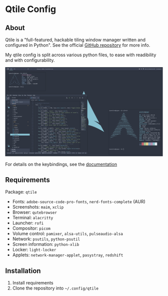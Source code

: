 # Qtile Config

## About

Qtile is a "full-featured, hackable tiling window manager written and configured
in Python". See the official [GitHub repository](https://github.com/qtile/qtile)
for more info.

My qtile config is split across various python files, to ease with readibility
and with configurability.

![screenshot](./screenshot.png)

For details on the keybindings, see the [documentation](./doc/keybindings.md)

## Requirements

Package: `qtile`

- Fonts: `adobe-source-code-pro-fonts`, `nerd-fonts-complete` (AUR)
- Screenshots: `maim`, `xclip`
- Browser: `qutebrowser`
- Terminal: `alacritty`
- Launcher: `rofi`
- Compositor: `picom`
- Volume control: `pamixer`, `alsa-utils`, `pulseaudio-alsa`
- Network: `psutils`, `python-psutil`
- Screen information: `python-xlib`
- Locker: `light-locker`
- Applets: `network-manager-applet`, `pasystray`, `redshift`

## Installation

1. Install requirements
2. Clone the repository into `~/.config/qtile`
